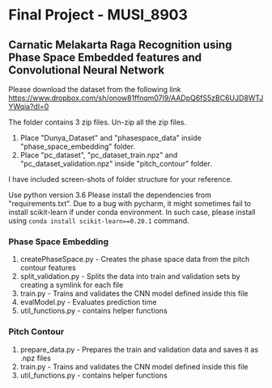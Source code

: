 # Final Project - MUSI_8903
## Carnatic Melakarta Raga Recognition using Phase Space Embedded features and Convolutional Neural Network

Please download the dataset from the following link
https://www.dropbox.com/sh/onow81ffnqm07l9/AADpQ6fS5zBC6UJD8WTJYWqia?dl=0

The folder contains 3 zip files. Un-zip all the zip files.
1) Place "Dunya_Dataset" and "phasespace_data" inside "phase_space_embedding" folder.
2) Place "pc_dataset", "pc_dataset_train.npz" and "pc_dataset_validation.npz" inside "pitch_contour" folder.

I have included screen-shots of folder structure for your reference.

Use python version 3.6
Please install the dependencies from "requirements.txt". 
Due to a bug with pycharm, it might sometimes fail to install scikit-learn if under conda environment.
In such case, please install using ```conda install scikit-learn==0.20.1``` command.

### Phase Space Embedding
1) createPhaseSpace.py - Creates the phase space data from the pitch contour features
2) split_validation.py - Splits the data into train and validation sets by creating a symlink for each file
3) train.py - Trains and validates the CNN model defined inside this file
4) evalModel.py - Evaluates prediction time
5) util_functions.py - contains helper functions

### Pitch Contour
1) prepare_data.py - Prepares the train and validation data and saves it as .npz files
2) train.py - Trains and validates the CNN model defined inside this file
3) util_functions.py - contains helper functions
